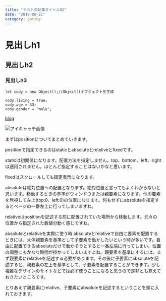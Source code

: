 ```yaml
---
title: "テストの記事タイトル02"
date: "2019-08-21"
category: gatsby
---
```

# 見出しh1
## 見出しh2
### 見出しh3

    let cody = new Object();//Object()オブジェクトを生成

    cody.living = true;
    cody.age = 33;
    cody.gender = 'male';

[blog](https://koke05.com/blog/)

![アイキャッチ画像](https://koke05.com/blog/wp-content/uploads/2020/09/blog_bunner0911.png "sample_image")

まずはpositionについてまとめていきます。

positionで指定できるのはstaticとabsoluteとrelativeとfixedです。

staticは初期値になります。配置方法を指定しません。top、bottom、left、rightは適用されません。ほとんど指定することはないかなと思います。

fixedはスクロールしても固定表示になります。

absoluteは絶対位置への配置となります。絶対位置と言ってもよくわからないと思います。移動するときの基準がウィンドウまたは親要素になります。他の要素を無視して左上(top:0、left:0)の位置になります。何もせずにabsoluteを指定するとページの一番左上に行ってしまいますね。

relativeはpositionを記述する前に配置されていた場所から移動します。元々の位置から指定された数値分動く感じですね。

absoluteとrelativeを実際に使う時
absoluteとrelativeで自由に要素を配置するときには、大体親要素を基準として子要素を動かしたいという時が多いです。自由に配置できるabsoluteだけで動かそうとすると一番左端に行ってしまい、位置の調整にもかなり時間が掛かってしまいますよね。親要素を基準にするには、まず親要素にrelativeを記述する必要があります。その後に子要素にabsoluteを記述すると、親要素の左上を基準として、子要素を配置することができます。少し複雑なデザインのサイトなどでは必ず使うことになると思うので是非とも覚えておきたいところです。

とりあえず親要素にrelative、子要素にabsoluteを記述するということを頭に入れておきます。